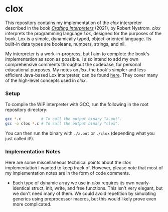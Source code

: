 # clox

This repository contains my implementation of the _clox_ interpreter described in the book [_Crafting Interpreters_](https://craftinginterpreters.com/) (2021), by Robert Nystrom. _clox_ interprets the programming language _Lox_, designed for the purposes of the book. Lox is a simple, dynamically typed, object-oriented language. Its built-in data types are booleans, numbers, strings, and nil.

My interpreter is a work-in-progress, but I aim to complete the book's implementation as soon as possible. I also intend to add my own comprehensive comments throughout the codebase, for personal educational purposes. My notes on _jlox_, the book's simpler and less efficient Java-based Lox interpreter, can be found [here](https://github.com/jhelsby/jlox-notes). They cover many of the high-level concepts used in _clox_.

### Setup

To compile the WIP interpreter with GCC, run the following in the root repository directory:

```bash
gcc *.c         # To call the output binary "a.out".
gcc -o clox *.c # To call the output binary "clox".
```

You can then run the binary with `./a.out` or `./clox` (depending what you just called it!).

### Implementation Notes

Here are some miscellaneous technical points about the _clox_ implementation I wanted to keep track of. However, please note that most of my implementation notes are in the form of code comments.

* Each type of dynamic array we use in _clox_ requires its own nearly-identical struct, init, write, and free functions. This isn't very elegant, but we don't need many of them. We could avoid repetition by simulating generics using preprocessor macros, but this would likely prove even more complicated.